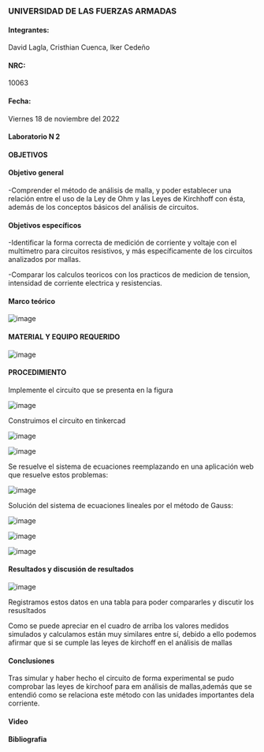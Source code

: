 ### UNIVERSIDAD DE LAS FUERZAS ARMADAS 

#### Integrantes:

David Lagla, Cristhian Cuenca, Iker Cedeño
 
#### NRC:

10063

#### Fecha:

Viernes 18 de noviembre del 2022

#### Laboratorio N 2

#### OBJETIVOS 

#### Objetivo general


-Comprender el método de análisis de malla, y poder establecer una relación entre el uso de la Ley de Ohm y las Leyes de Kirchhoff con ésta, además de los conceptos básicos del análisis de circuitos.


#### Objetivos específicos 

-Identificar la forma correcta de medición de corriente y voltaje con el multímetro para circuitos resistivos, y más específicamente de los circuitos analizados por mallas.


-Comparar los calculos teoricos con los practicos de medicion de tension, intensidad de corriente electrica y resistencias.


#### Marco teórico

![image](https://user-images.githubusercontent.com/116814386/202626750-82807f85-b665-4b6f-8da8-0d69937e2579.png)


#### MATERIAL Y EQUIPO REQUERIDO

![image](https://user-images.githubusercontent.com/116814386/202618837-51cc5a42-d7ec-4582-8859-ede959f5ca62.png)
  
#### PROCEDIMIENTO

Implemente el circuito que se presenta en la figura

![image](https://user-images.githubusercontent.com/116814386/202618972-9ef4c678-101c-49e3-a81f-667ae639757c.png)

Construimos el circuito en tinkercad 

![image](https://user-images.githubusercontent.com/116814386/202620518-5d2bb72c-5d14-4077-ab78-38b4dcef8c9e.png)

![image](https://user-images.githubusercontent.com/116814386/202625241-615d5aeb-4d28-4e22-bf66-7d311af9cc09.png)

Se resuelve el sistema de ecuaciones reemplazando en una aplicación web que resuelve estos problemas:

![image](https://user-images.githubusercontent.com/116814386/202625759-fbabc152-0e1d-4aee-a030-230b87365c02.png)

Solución del sistema de ecuaciones lineales por el método de Gauss:

![image](https://user-images.githubusercontent.com/116814386/202626354-1a91fec8-9192-4708-ad6d-45cf7e50326d.png)

![image](https://user-images.githubusercontent.com/116814386/202626487-9c54fe8d-5a6f-4b95-b0bb-4529b8d441aa.png)

![image](https://user-images.githubusercontent.com/116814386/202626578-0190cd57-f6db-45db-b18f-5a9ec63481d4.png)

#### Resultados y discusión de resultados 

![image](https://user-images.githubusercontent.com/116814386/202717193-7d5433ef-1270-4fcd-a1ea-09a2e52cc196.png)

Registramos estos datos en una tabla para poder compararles y discutir los resusltados 

Como se puede apreciar en el cuadro de arriba los valores medidos simulados y calculamos están muy similares entre sí, debido a ello podemos afirmar que si se cumple las leyes de kirchoff en el análisis de mallas


#### Conclusiones 

Tras simular y haber hecho el circuito de forma experimental se pudo comprobar las leyes de kirchoof para em análisis de mallas,además que se entendió como se relaciona este método con las unidades importantes dela corriente.

#### Video

#### Bibliografia 




